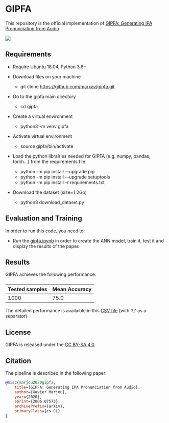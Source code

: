# GIPFA

This repository is the official implementation of [GIPFA: Generating IPA Pronunciation from Audio](https://arxiv.org/abs/2006.07573).

![](gipfa.png?raw=true)

## Requirements

* Require Ubuntu 18.04, Python 3.6+.

* Download files on your machine
  * git clone https://github.com/marxav/gipfa.git

* Go to the gipfa main directory
  * cd gipfa

* Create a virtual environment
  * python3 -m venv gipfa

* Activate virtual environment
  * source gipfa/bin/activate

* Load the python librairies needed for GIPFA (e.g. numpy, pandas, torch...) from the requirements file
  * python -m pip install --upgrade pip
  * python -m pip install --upgrade setuptools
  * python -m pip install -r requirements.txt
  
* Download the dataset (size=1.2Go)
  * python3 download_dataset.py

## Evaluation and Training

In order to run this code, you need to:
* Run the [gipfa.ipynb](gipfa.ipynb) in order to create the ANN model, train it, test it and display the results of the paper.

## Results

GIPFA achieves the following performance:

### 

| Tested samples | Mean Accuracy |
| -------------- | ------------- |   
|     1000       |     75.0      | 

The detailed performance is availaible in this [CSV file](https://fonétik.fr/fr_wiktionary_excerpt_results.csv) (with '\t' as a separator)

## License

GIPFA is released under the [CC BY-SA 4.0](https://creativecommons.org/licenses/by-sa/4.0/).

## Citation
The pipeline is described in the following paper:
```bibtex
@misc{marjou2020gipfa,
    title={GIPFA: Generating IPA Pronunciation from Audio},
    author={Xavier Marjou},
    year={2020},
    eprint={2006.07573},
    archivePrefix={arXiv},
    primaryClass={cs.CL}
}
```
